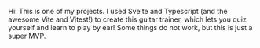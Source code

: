Hi! This is one of my projects. I used Svelte and Typescript (and the awesome Vite and Vitest!) to create this guitar trainer, which lets you quiz yourself and learn to play by ear! Some things do not work, but this is just a super MVP.

